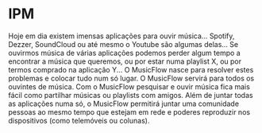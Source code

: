 # IPM

Hoje em dia existem imensas aplicações para ouvir música... Spotify, Dezzer,
SoundCloud ou até mesmo o Youtube são algumas delas... Se ouvirmos música de várias
aplicações podemos perder algum tempo a encontrar a música que queremos, ou por estar
numa playlist X, ou por termos comprado na aplicação Y... O MusicFlow nasce para resolver
estes problemas e colocar tudo num só lugar. O MusicFlow servirá para todos os ouvintes
de música.
Com o MusicFlow pesquisar e ouvir música fica mais fácil como partilhar músicas ou
playlists com amigos. Além de juntar todas as aplicações numa só, o MusicFlow permitirá
juntar uma comunidade pessoas ao mesmo tempo que estejam em rede e poderes
reproduzir nos dispositivos (como telemóveis ou colunas).
